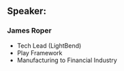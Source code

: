 ## Speaker: 

### James Roper

* Tech Lead (LightBend)
* Play Framework
* Manufacturing to Financial Industry
